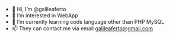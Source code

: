 - 👋 Hi, I’m @galileaferto
- 👀 I’m interested in WebApp
- 🌱 I’m currently learning code language other than PHP MySQL
- 📫 They can contact me via email galileaferto@gmail.com

<!---
galileaferto/galileaferto is a ✨ special ✨ repository because its `README.md` (this file) appears on your GitHub profile.
You can click the Preview link to take a look at your changes.
--->
